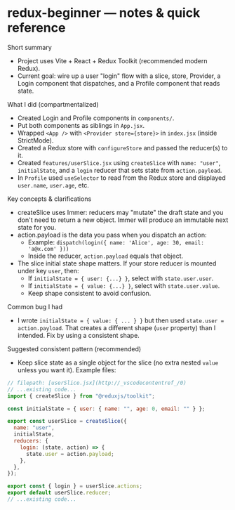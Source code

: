 # redux-beginner — notes & quick reference

Short summary

- Project uses Vite + React + Redux Toolkit (recommended modern Redux).
- Current goal: wire up a user "login" flow with a slice, store, Provider, a Login component that dispatches, and a Profile component that reads state.

What I did (compartmentalized)

- Created Login and Profile components in `components/`.
- Put both components as siblings in `App.jsx`.
- Wrapped `<App />` with `<Provider store={store}>` in `index.jsx` (inside StrictMode).
- Created a Redux store with `configureStore` and passed the reducer(s) to it.
- Created `features/userSlice.jsx` using `createSlice` with `name: "user"`, `initialState`, and a `login` reducer that sets state from `action.payload`.
- In `Profile` used `useSelector` to read from the Redux store and displayed `user.name`, `user.age`, etc.

Key concepts & clarifications

- createSlice uses Immer: reducers may "mutate" the draft state and you don't need to return a new object. Immer will produce an immutable next state for you.
- action.payload is the data you pass when you dispatch an action:
  - Example: `dispatch(login({ name: 'Alice', age: 30, email: 'a@x.com' }))`
  - Inside the reducer, `action.payload` equals that object.
- The slice initial state shape matters. If your store reducer is mounted under key `user`, then:
  - If `initialState = { user: {...} }`, select with `state.user.user`.
  - If `initialState = { value: {...} }`, select with `state.user.value`.
  - Keep shape consistent to avoid confusion.

Common bug I had

- I wrote `initialState = { value: { ... } }` but then used `state.user = action.payload`. That creates a different shape (`user` property) than I intended. Fix by using a consistent shape.

Suggested consistent pattern (recommended)

- Keep slice state as a single object for the slice (no extra nested `value` unless you want it). Example files:

```javascript
// filepath: [userSlice.jsx](http://_vscodecontentref_/0)
// ...existing code...
import { createSlice } from "@reduxjs/toolkit";

const initialState = { user: { name: "", age: 0, email: "" } };

export const userSlice = createSlice({
  name: "user",
  initialState,
  reducers: {
    login: (state, action) => {
      state.user = action.payload;
    },
  },
});

export const { login } = userSlice.actions;
export default userSlice.reducer;
// ...existing code...
